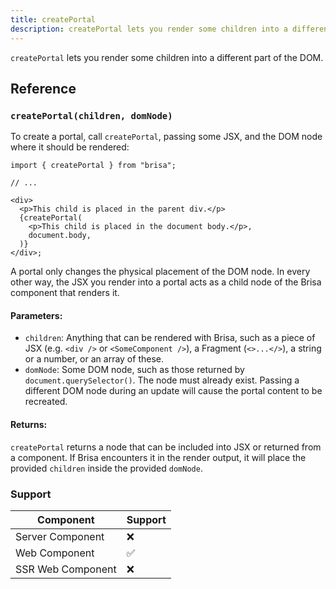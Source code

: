 ```yaml
---
title: createPortal
description: createPortal lets you render some children into a different part of the DOM.
---
```


`createPortal` lets you render some children into a different part of the DOM.

## Reference

### `createPortal(children, domNode)`

To create a portal, call `createPortal`, passing some JSX, and the DOM node where it should be rendered:

```tsx
import { createPortal } from "brisa";

// ...

<div>
  <p>This child is placed in the parent div.</p>
  {createPortal(
    <p>This child is placed in the document body.</p>,
    document.body,
  )}
</div>;
```

A portal only changes the physical placement of the DOM node. In every other way, the JSX you render into a portal acts as a child node of the Brisa component that renders it.

#### Parameters:

- `children`: Anything that can be rendered with Brisa, such as a piece of JSX (e.g. `<div />` or `<SomeComponent />`), a Fragment (`<>...</>`), a string or a number, or an array of these.
- `domNode`: Some DOM node, such as those returned by `document.querySelector()`. The node must already exist. Passing a different DOM node during an update will cause the portal content to be recreated.

#### Returns:

`createPortal` returns a node that can be included into JSX or returned from a component. If Brisa encounters it in the render output, it will place the provided `children` inside the provided `domNode`.

### Support

| Component         | Support |
| ----------------- | ------- |
| Server Component  | ❌      |
| Web Component     | ✅      |
| SSR Web Component | ❌      |
